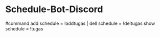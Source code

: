 # Schedule-Bot-Discord

#command 
add schedule = !addtugas <name> | <date yyyy-mm-dd HH:MM>
dell schedule = !deltugas <nama>
show schedule = !tugas 
